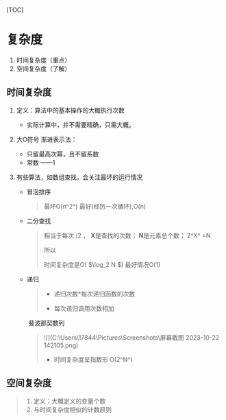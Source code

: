 [TOC]

# 复杂度

1. 时间复杂度（重点）
2. 空间复杂度（了解）

## 时间复杂度

1. 定义：算法中的基本操作的大概执行次数
   * 实际计算中，并不需要精确，只需大概。
   
2. 大O符号 渐进表示法：
   * 只留最高次幂，且不留系数
   * 常数 ——1

3. 有些算法，如数组查找，会关注最坏的运行情况

   * 冒泡排序 

     > 最坏O(n^2^)
     > 最好(经历一次循环),O(n)

   * 二分查找

     > 相当于每次 /2 ，
     > **X**是查找的次数；
     > **N**是元素总个数；
     > 2^X^ =N
     > 
     > 所以
     >
     > 时间复杂度是O( $\log_2 N $) 
     > 最好情况O(1)

   * 递归

     >* 递归次数\*每次递归函数的次数
     >
     >* 每次递归调用次数相加

     ​	斐波那契数列

     > 
     >
     > ![](C:\Users\17844\Pictures\Screenshots\屏幕截图 2023-10-22 142105.png)
     >
     > * 时间复杂度呈指数形
     > 			O(2^N^)
     >
     > 
     >
     > 

## 空间复杂度

>1. 定义：大概定义的变量个数
>2. 与时间复杂度相似的计数原则

   



